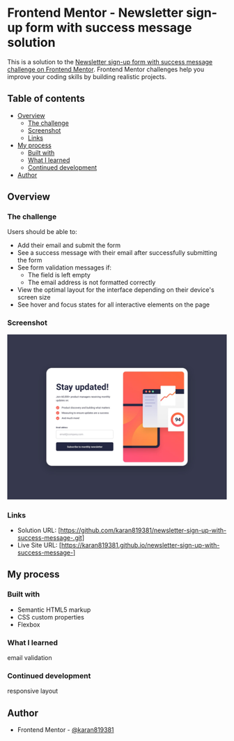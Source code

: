 # Frontend Mentor - Newsletter sign-up form with success message solution

This is a solution to the [Newsletter sign-up form with success message challenge on Frontend Mentor](https://www.frontendmentor.io/challenges/newsletter-signup-form-with-success-message-3FC1AZbNrv). Frontend Mentor challenges help you improve your coding skills by building realistic projects. 

## Table of contents

- [Overview](#overview)
  - [The challenge](#the-challenge)
  - [Screenshot](#screenshot)
  - [Links](#links)
- [My process](#my-process)
  - [Built with](#built-with)
  - [What I learned](#what-i-learned)
  - [Continued development](#continued-development)
- [Author](#author)

## Overview

### The challenge

Users should be able to:

- Add their email and submit the form
- See a success message with their email after successfully submitting the form
- See form validation messages if:
  - The field is left empty
  - The email address is not formatted correctly
- View the optimal layout for the interface depending on their device's screen size
- See hover and focus states for all interactive elements on the page

### Screenshot

![](./design/desktop-design.jpg)

### Links

- Solution URL: [https://github.com/karan819381/newsletter-sign-up-with-success-message-.git]
- Live Site URL: [https://karan819381.github.io/newsletter-sign-up-with-success-message-]

## My process

### Built with

- Semantic HTML5 markup
- CSS custom properties
- Flexbox

### What I learned

email validation

### Continued development

responsive layout 

## Author

- Frontend Mentor - [@karan819381](https://www.frontendmentor.io/profile/karan819381)



